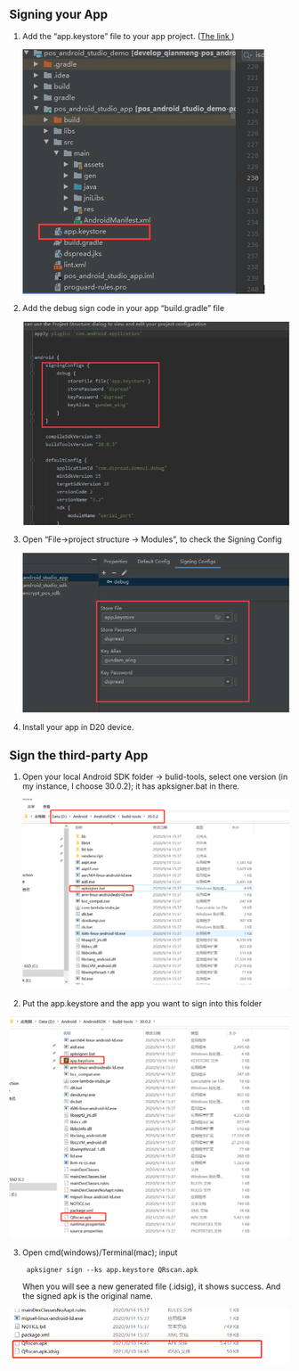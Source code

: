 ## Signing your App

1. Add the “app.keystore” file to your app project. ([The link ](https://github.com/DspreadOrg/android/blob/master/pos_android_studio_demo/pos_android_studio_app/app.keystore))

   ![](./_images/sign1.jpg)

2. Add the debug sign code in your app “build.gradle” file

   ![](./_images/sign2.jpg)

3. Open “File->project structure -> Modules”, to check the Signing Config

   ![sign3](./_images/sign3.jpg)

4. Install your app in D20 device.

## Sign the third-party App

1. Open your local Android SDK folder -> bulid-tools, select one version (in my instance, I choose 30.0.2); it has apksigner.bat in there. 

   ![](./_images/signApp1.jpg)

2. Put the app.keystore and the app you want to sign into this folder

![](./_images/signApp2.jpg)

3. Open cmd(windows)/Terminal(mac);  input

   ```
    apksigner sign --ks app.keystore QRscan.apk
   ```

    When you will see a new generated file (.idsig), it shows success. And the signed apk is the original name.

![](./_images/signApp3.jpg)

